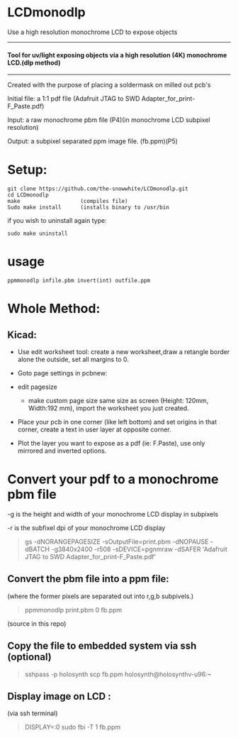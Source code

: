 # LCDmonodlp
Use a high resolution monochrome LCD to expose objects

----------

<h4> Tool for uv/light exposing objects via a high resolution (4K) monochrome LCD.(dlp method)</h4>

---

Created with the purpose of placing a soldermask on milled out pcb's

Initial file: a 1:1 pdf file (Adafruit JTAG to SWD Adapter_for_print-F_Paste.pdf)

Input: a raw monochrome pbm file (P4)(in monochrome LCD subpixel resolution)

Output: a subpixel separated ppm image file. (fb.ppm)(P5)

# Setup:

    git clone https://github.com/the-snowwhite/LCDmonodlp.git
    cd LCDmonodlp
    make                   (compiles file)
    Sudo make install      (installs binary to /usr/bin
    
if you wish to uninstall again type:

    sudo make uninstall

# usage

    ppmmonodlp infile.pbm invert(int) outfile.ppm

Whole Method:
===
Kicad:
---
- Use edit worksheet tool: create a new worksheet,draw a retangle border alone the outside, set all margins to 0.

- Goto page settings in pcbnew:

- edit pagesize

    - make custom page size same size as screen (Height: 120mm, Width:192 mm), import the worksheet you just created.

- Place your pcb in one corner (like left bottom) and set origins in that corner, create a text in user layer at opposite corner.

- Plot the layer you want to expose as a pdf (ie: F.Paste), use only mirrored and inverted options.

Convert your pdf to a monochrome pbm file
===
\-g is the height and width of your monochrome LCD display in subpixels

\-r is the subfixel dpi of your monochrome LCD display

>    gs -dNORANGEPAGESIZE -sOutputFile=print.pbm -dNOPAUSE -dBATCH -g3840x2400 -r508 -sDEVICE=pgnmraw -dSAFER 'Adafruit JTAG to SWD Adapter_for_print-F_Paste.pdf'

Convert the pbm file into a ppm file:
---
(where the former pixels are separated out into r,g,b subpivels.)

>   ppmmonodlp print.pbm 0 fb.ppm

(source in this repo)

Copy the file to embedded system via ssh (optional)
---

>    sshpass -p holosynth scp fb.ppm holosynth@holosynthv-u96:~


Display image on LCD :
---
(via ssh terminal)

>    DISPLAY=:0 sudo fbi -T 1 fb.ppm
